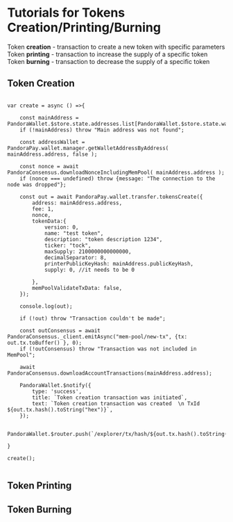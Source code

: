# Tutorials for Tokens Creation/Printing/Burning

Token **creation** - transaction to create a new token with specific parameters
Token **printing** - transaction to increase the supply of a specific token
Token **burning** - transaction to decrease the supply of a specific token

## Token Creation

```

var create = async () =>{

    const mainAddress = PandoraWallet.$store.state.addresses.list[PandoraWallet.$store.state.wallet.mainAddress]
    if (!mainAddress) throw "Main address was not found";

    const addressWallet = PandoraPay.wallet.manager.getWalletAddressByAddress( mainAddress.address, false );

    const nonce = await PandoraConsensus.downloadNonceIncludingMemPool( mainAddress.address );
    if (nonce === undefined) throw {message: "The connection to the node was dropped"};

    const out = await PandoraPay.wallet.transfer.tokensCreate({
        address: mainAddress.address,
        fee: 1,
        nonce,
        tokenData:{
            version: 0,
            name: "test token",
            description: "token description 1234",
            ticker: "tock",
            maxSupply: 2100000000000000,
            decimalSeparator: 8,
            printerPublicKeyHash: mainAddress.publicKeyHash,
            supply: 0, //it needs to be 0

        },
        memPoolValidateTxData: false,
    });

    console.log(out);

    if (!out) throw "Transaction couldn't be made";

    const outConsensus = await PandoraConsensus._client.emitAsync("mem-pool/new-tx", {tx: out.tx.toBuffer() }, 0);
    if (!outConsensus) throw "Transaction was not included in MemPool";

    await PandoraConsensus.downloadAccountTransactions(mainAddress.address);

    PandoraWallet.$notify({
        type: 'success',
        title: `Token creation transaction was initiated`,
        text: `Token creation transaction was created  \n TxId ${out.tx.hash().toString("hex")}`,
    });

    PandoraWallet.$router.push(`/explorer/tx/hash/${out.tx.hash().toString('hex')}`);

}

create();


```

## Token Printing

## Token Burning